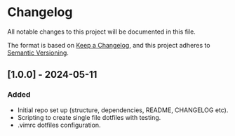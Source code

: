 # Changelog

All notable changes to this project will be documented in this file.

The format is based on [Keep a Changelog](https://keepachangelog.com/en/1.1.0/),
and this project adheres to [Semantic Versioning](https://semver.org/spec/v2.0.0.html).

## [1.0.0] - 2024-05-11

### Added

- Initial repo set up (structure, dependencies, README, CHANGELOG etc).
- Scripting to create single file dotfiles with testing.
- .vimrc dotfiles configuration.
